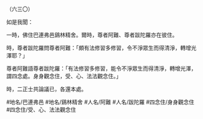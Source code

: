 （六三〇）

如是我聞：

一時，佛住巴連弗邑鷄林精舍。爾時，尊者阿難、尊者跋陀羅亦在彼住。

時，尊者跋陀羅問尊者阿難：「頗有法修習多修習，令不淨眾生而得清淨，轉增光澤耶？」

尊者阿難語尊者跋陀羅：「有法修習多修習，能令不淨眾生而得清淨，轉增光澤，謂四念處。身身觀念住，受、心、法法觀念住。」

時，二正士共論議已，各還本處。

#地名/巴連弗邑
#地名/鷄林精舍
#人名/阿難
#人名/跋陀羅
#四念住/身身觀念住
#四念住/受、心、法法觀念住
